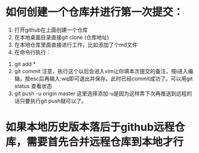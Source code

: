 # 如何创建一个仓库并进行第一次提交：
1. 打开github在上面创建一个仓库
2. 在本地桌面目录直接git clone (仓库地址)
3. 在本地仓库里面直接进行工作，比如添加了个md文件
4. 在命令行执行：
1)  git add *
2)  git commit     注意，执行这个以后会进入vim让你填本次提交的备注，按i进入编辑，按esc后再输入:wq即可退出并保存。此时已经commit成功了。可以用git status 查看状态
3)  git push -u origin master  这里选择添加-u是因为这样弄下次再推送到远程的话只要执行git push就可以了。

# 如果本地历史版本落后于github远程仓库，需要首先合并远程仓库到本地才行
